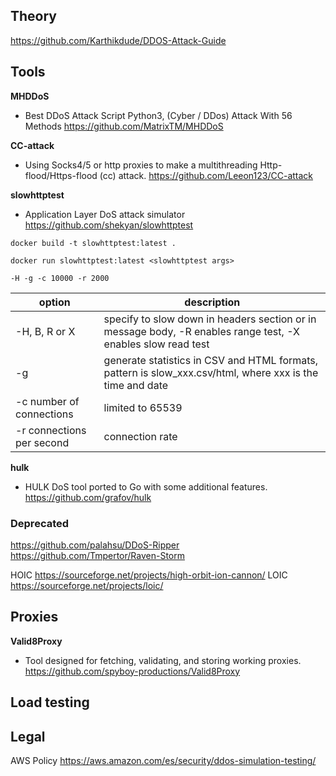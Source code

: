 ## Theory

https://github.com/Karthikdude/DDOS-Attack-Guide
## Tools

**MHDDoS**
- Best DDoS Attack Script Python3, (Cyber / DDos) Attack With 56 Methods
https://github.com/MatrixTM/MHDDoS

**CC-attack**
- Using Socks4/5 or http proxies to make a multithreading Http-flood/Https-flood (cc) attack.
https://github.com/Leeon123/CC-attack

**slowhttptest**
- Application Layer DoS attack simulator
https://github.com/shekyan/slowhttptest

```
docker build -t slowhttptest:latest .
```

```
docker run slowhttptest:latest <slowhttptest args>
```

```
-H -g -c 10000 -r 2000
```

| option                    | description                                                                                                  |
| ------------------------- | ------------------------------------------------------------------------------------------------------------ |
| -H, B, R or X             | specify to slow down in headers section or in message body, -R enables range test, -X enables slow read test |
| -g                        | generate statistics in CSV and HTML formats, pattern is slow_xxx.csv/html, where xxx is the time and date    |
| -c number of connections  | limited to 65539                                                                                             |
| -r connections per second | connection rate                                                                                              |

**hulk**
- HULK DoS tool ported to Go with some additional features.
https://github.com/grafov/hulk

### Deprecated
https://github.com/palahsu/DDoS-Ripper
https://github.com/Tmpertor/Raven-Storm

HOIC
https://sourceforge.net/projects/high-orbit-ion-cannon/
LOIC
https://sourceforge.net/projects/loic/

## Proxies

**Valid8Proxy**
- Tool designed for fetching, validating, and storing working proxies.
https://github.com/spyboy-productions/Valid8Proxy

## Load testing



## Legal

AWS Policy 
https://aws.amazon.com/es/security/ddos-simulation-testing/
